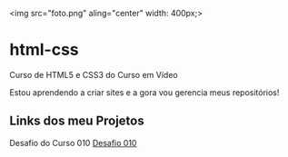 <img src="foto.png" aling="center" width: 400px;>

# html-css
 Curso de HTML5 e CSS3 do Curso em Vídeo

Estou aprendendo a criar sites e a gora vou gerencia meus repositórios!

## Links dos meu Projetos

Desafio do Curso 010 [Desafio 010](/desafios/d010/android.html)